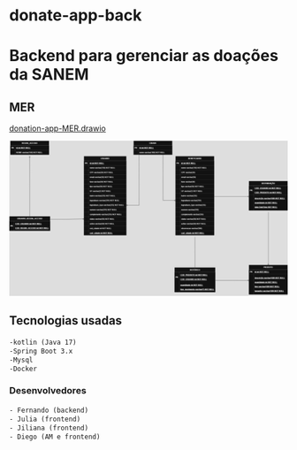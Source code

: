 # donate-app-back

# Backend para gerenciar as doações da SANEM
## MER

[donation-app-MER.drawio](src/main/resources/static/donation-app-MER.drawio)

![donation-app-MER.jpeg](src/main/resources/static/donation-app-MER.jpeg)

## Tecnologias usadas
    -kotlin (Java 17)
    -Spring Boot 3.x
    -Mysql
    -Docker

### Desenvolvedores
    - Fernando (backend)
    - Julia (frontend)
    - Jiliana (frontend)
    - Diego (AM e frontend)